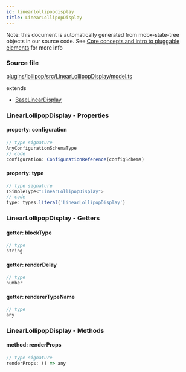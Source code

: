 ```yaml
---
id: linearlollipopdisplay
title: LinearLollipopDisplay
---
```


Note: this document is automatically generated from mobx-state-tree objects in
our source code. See
[Core concepts and intro to pluggable elements](/docs/developer_guide/) for more
info

### Source file

[plugins/lollipop/src/LinearLollipopDisplay/model.ts](https://github.com/GMOD/jbrowse-components/blob/main/plugins/lollipop/src/LinearLollipopDisplay/model.ts)

extends

- [BaseLinearDisplay](../baselineardisplay)

### LinearLollipopDisplay - Properties

#### property: configuration

```js
// type signature
AnyConfigurationSchemaType
// code
configuration: ConfigurationReference(configSchema)
```

#### property: type

```js
// type signature
ISimpleType<"LinearLollipopDisplay">
// code
type: types.literal('LinearLollipopDisplay')
```

### LinearLollipopDisplay - Getters

#### getter: blockType

```js
// type
string
```

#### getter: renderDelay

```js
// type
number
```

#### getter: rendererTypeName

```js
// type
any
```

### LinearLollipopDisplay - Methods

#### method: renderProps

```js
// type signature
renderProps: () => any
```
